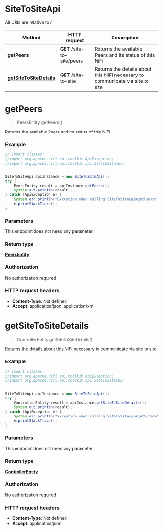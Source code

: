 # SiteToSiteApi

All URIs are relative to */*

Method | HTTP request | Description
------------- | ------------- | -------------
[**getPeers**](SiteToSiteApi.md#getPeers) | **GET** /site-to-site/peers | Returns the available Peers and its status of this NiFi
[**getSiteToSiteDetails**](SiteToSiteApi.md#getSiteToSiteDetails) | **GET** /site-to-site | Returns the details about this NiFi necessary to communicate via site to site

<a name="getPeers"></a>
# **getPeers**
> PeersEntity getPeers()

Returns the available Peers and its status of this NiFi

### Example
```java
// Import classes:
//import org.apache.nifi.api.toolkit.ApiException;
//import org.apache.nifi.api.toolkit.api.SiteToSiteApi;


SiteToSiteApi apiInstance = new SiteToSiteApi();
try {
    PeersEntity result = apiInstance.getPeers();
    System.out.println(result);
} catch (ApiException e) {
    System.err.println("Exception when calling SiteToSiteApi#getPeers");
    e.printStackTrace();
}
```

### Parameters
This endpoint does not need any parameter.

### Return type

[**PeersEntity**](PeersEntity.md)

### Authorization

No authorization required

### HTTP request headers

 - **Content-Type**: Not defined
 - **Accept**: application/json, application/xml

<a name="getSiteToSiteDetails"></a>
# **getSiteToSiteDetails**
> ControllerEntity getSiteToSiteDetails()

Returns the details about this NiFi necessary to communicate via site to site

### Example
```java
// Import classes:
//import org.apache.nifi.api.toolkit.ApiException;
//import org.apache.nifi.api.toolkit.api.SiteToSiteApi;


SiteToSiteApi apiInstance = new SiteToSiteApi();
try {
    ControllerEntity result = apiInstance.getSiteToSiteDetails();
    System.out.println(result);
} catch (ApiException e) {
    System.err.println("Exception when calling SiteToSiteApi#getSiteToSiteDetails");
    e.printStackTrace();
}
```

### Parameters
This endpoint does not need any parameter.

### Return type

[**ControllerEntity**](ControllerEntity.md)

### Authorization

No authorization required

### HTTP request headers

 - **Content-Type**: Not defined
 - **Accept**: application/json

